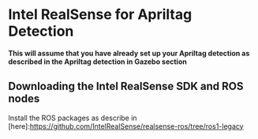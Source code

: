 # Intel RealSense for Apriltag Detection

**This will assume that you have already set up your Apriltag detection as described in the Apriltag detection in Gazebo section**

## Downloading the Intel RealSense SDK and ROS nodes

Install the ROS packages as describe in [here]:https://github.com/IntelRealSense/realsense-ros/tree/ros1-legacy
